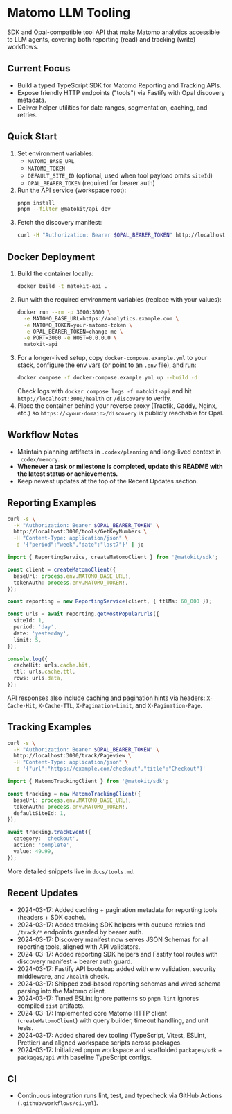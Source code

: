 # Matomo LLM Tooling

SDK and Opal-compatible tool API that make Matomo analytics accessible to LLM agents, covering both reporting (read) and tracking (write) workflows.

## Current Focus
- Build a typed TypeScript SDK for Matomo Reporting and Tracking APIs.
- Expose friendly HTTP endpoints ("tools") via Fastify with Opal discovery metadata.
- Deliver helper utilities for date ranges, segmentation, caching, and retries.

## Quick Start
1. Set environment variables:
   - `MATOMO_BASE_URL`
   - `MATOMO_TOKEN`
   - `DEFAULT_SITE_ID` (optional, used when tool payload omits `siteId`)
   - `OPAL_BEARER_TOKEN` (required for bearer auth)
2. Run the API service (workspace root):
   ```bash
   pnpm install
   pnpm --filter @matokit/api dev
   ```
3. Fetch the discovery manifest:
   ```bash
   curl -H "Authorization: Bearer $OPAL_BEARER_TOKEN" http://localhost:3000/.well-known/tools.json | jq
   ```

## Docker Deployment
1. Build the container locally:
   ```bash
   docker build -t matokit-api .
   ```
2. Run with the required environment variables (replace with your values):
   ```bash
   docker run --rm -p 3000:3000 \
     -e MATOMO_BASE_URL=https://analytics.example.com \
     -e MATOMO_TOKEN=your-matomo-token \
     -e OPAL_BEARER_TOKEN=change-me \
     -e PORT=3000 -e HOST=0.0.0.0 \
     matokit-api
   ```
3. For a longer-lived setup, copy `docker-compose.example.yml` to your stack, configure the env vars (or point to an `.env` file), and run:
   ```bash
   docker compose -f docker-compose.example.yml up --build -d
   ```
   Check logs with `docker compose logs -f matokit-api` and hit `http://localhost:3000/health` or `/discovery` to verify.
4. Place the container behind your reverse proxy (Traefik, Caddy, Nginx, etc.) so `https://<your-domain>/discovery` is publicly reachable for Opal.

## Workflow Notes
- Maintain planning artifacts in `.codex/planning` and long-lived context in `.codex/memory`.
- **Whenever a task or milestone is completed, update this README with the latest status or achievements.**
- Keep newest updates at the top of the Recent Updates section.

## Reporting Examples
```bash
curl -s \
  -H "Authorization: Bearer $OPAL_BEARER_TOKEN" \
  http://localhost:3000/tools/GetKeyNumbers \
  -H "Content-Type: application/json" \
  -d '{"period":"week","date":"last7"}' | jq
```
```ts
import { ReportingService, createMatomoClient } from '@matokit/sdk';

const client = createMatomoClient({
  baseUrl: process.env.MATOMO_BASE_URL!,
  tokenAuth: process.env.MATOMO_TOKEN!,
});

const reporting = new ReportingService(client, { ttlMs: 60_000 });

const urls = await reporting.getMostPopularUrls({
  siteId: 1,
  period: 'day',
  date: 'yesterday',
  limit: 5,
});

console.log({
  cacheHit: urls.cache.hit,
  ttl: urls.cache.ttl,
  rows: urls.data,
});
```

API responses also include caching and pagination hints via headers: `X-Cache-Hit`, `X-Cache-TTL`, `X-Pagination-Limit`, and `X-Pagination-Page`.

## Tracking Examples
```bash
curl -s \
  -H "Authorization: Bearer $OPAL_BEARER_TOKEN" \
  http://localhost:3000/track/Pageview \
  -H "Content-Type: application/json" \
  -d '{"url":"https://example.com/checkout","title":"Checkout"}'
```
```ts
import { MatomoTrackingClient } from '@matokit/sdk';

const tracking = new MatomoTrackingClient({
  baseUrl: process.env.MATOMO_BASE_URL!,
  tokenAuth: process.env.MATOMO_TOKEN!,
  defaultSiteId: 1,
});

await tracking.trackEvent({
  category: 'checkout',
  action: 'complete',
  value: 49.99,
});
```

More detailed snippets live in `docs/tools.md`.

## Recent Updates
- 2024-03-17: Added caching + pagination metadata for reporting tools (headers + SDK cache).
- 2024-03-17: Added tracking SDK helpers with queued retries and `/track/*` endpoints guarded by bearer auth.
- 2024-03-17: Discovery manifest now serves JSON Schemas for all reporting tools, aligned with API validators.
- 2024-03-17: Added reporting SDK helpers and Fastify tool routes with discovery manifest + bearer auth guard.
- 2024-03-17: Fastify API bootstrap added with env validation, security middleware, and `/health` check.
- 2024-03-17: Shipped zod-based reporting schemas and wired schema parsing into the Matomo client.
- 2024-03-17: Tuned ESLint ignore patterns so `pnpm lint` ignores compiled `dist` artifacts.
- 2024-03-17: Implemented core Matomo HTTP client (`createMatomoClient`) with query builder, timeout handling, and unit tests.
- 2024-03-17: Added shared dev tooling (TypeScript, Vitest, ESLint, Prettier) and aligned workspace scripts across packages.
- 2024-03-17: Initialized pnpm workspace and scaffolded `packages/sdk` + `packages/api` with baseline TypeScript configs.

## CI
- Continuous integration runs lint, test, and typecheck via GitHub Actions (`.github/workflows/ci.yml`).
